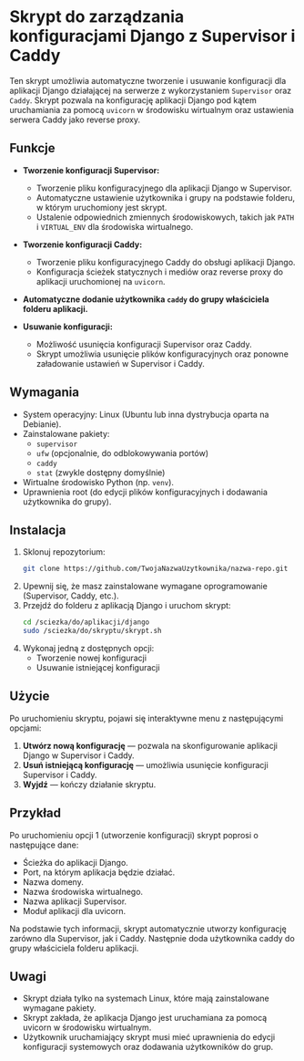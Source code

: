 # Skrypt do zarządzania konfiguracjami Django z Supervisor i Caddy

Ten skrypt umożliwia automatyczne tworzenie i usuwanie konfiguracji dla aplikacji Django działającej na serwerze z wykorzystaniem `Supervisor` oraz `Caddy`. Skrypt pozwala na konfigurację aplikacji Django pod kątem uruchamiania za pomocą `uvicorn` w środowisku wirtualnym oraz ustawienia serwera Caddy jako reverse proxy.

## Funkcje

- **Tworzenie konfiguracji Supervisor:**
  - Tworzenie pliku konfiguracyjnego dla aplikacji Django w Supervisor.
  - Automatyczne ustawienie użytkownika i grupy na podstawie folderu, w którym uruchomiony jest skrypt.
  - Ustalenie odpowiednich zmiennych środowiskowych, takich jak `PATH` i `VIRTUAL_ENV` dla środowiska wirtualnego.

- **Tworzenie konfiguracji Caddy:**
  - Tworzenie pliku konfiguracyjnego Caddy do obsługi aplikacji Django.
  - Konfiguracja ścieżek statycznych i mediów oraz reverse proxy do aplikacji uruchomionej na `uvicorn`.

- **Automatyczne dodanie użytkownika `caddy` do grupy właściciela folderu aplikacji.**

- **Usuwanie konfiguracji:**
  - Możliwość usunięcia konfiguracji Supervisor oraz Caddy.
  - Skrypt umożliwia usunięcie plików konfiguracyjnych oraz ponowne załadowanie ustawień w Supervisor i Caddy.

## Wymagania

- System operacyjny: Linux (Ubuntu lub inna dystrybucja oparta na Debianie).
- Zainstalowane pakiety:
  - `supervisor`
  - `ufw` (opcjonalnie, do odblokowywania portów)
  - `caddy`
  - `stat` (zwykle dostępny domyślnie)
- Wirtualne środowisko Python (np. `venv`).
- Uprawnienia root (do edycji plików konfiguracyjnych i dodawania użytkownika do grupy).

## Instalacja

1. Sklonuj repozytorium:
   ```bash
   git clone https://github.com/TwojaNazwaUzytkownika/nazwa-repo.git
   ```
2. Upewnij się, że masz zainstalowane wymagane oprogramowanie (Supervisor, Caddy, etc.).
3. Przejdź do folderu z aplikacją Django i uruchom skrypt:
   ```bash
   cd /sciezka/do/aplikacji/django
   sudo /sciezka/do/skryptu/skrypt.sh
   ```
4. Wykonaj jedną z dostępnych opcji:
   - Tworzenie nowej konfiguracji
   - Usuwanie istniejącej konfiguracji

## Użycie

Po uruchomieniu skryptu, pojawi się interaktywne menu z następującymi opcjami:
1. **Utwórz nową konfigurację** — pozwala na skonfigurowanie aplikacji Django w Supervisor i Caddy.
2. **Usuń istniejącą konfigurację** — umożliwia usunięcie konfiguracji Supervisor i Caddy.
3. **Wyjdź** — kończy działanie skryptu.

## Przykład

Po uruchomieniu opcji 1 (utworzenie konfiguracji) skrypt poprosi o następujące dane:
  - Ścieżka do aplikacji Django.
  - Port, na którym aplikacja będzie działać.
  - Nazwa domeny.
  - Nazwa środowiska wirtualnego.
  - Nazwa aplikacji Supervisor.
  - Moduł aplikacji dla uvicorn.

Na podstawie tych informacji, skrypt automatycznie utworzy konfigurację zarówno dla Supervisor, jak i Caddy. Następnie doda użytkownika caddy do grupy właściciela folderu aplikacji.

## Uwagi

  - Skrypt działa tylko na systemach Linux, które mają zainstalowane wymagane pakiety.
  - Skrypt zakłada, że aplikacja Django jest uruchamiana za pomocą uvicorn w środowisku wirtualnym.
  - Użytkownik uruchamiający skrypt musi mieć uprawnienia do edycji konfiguracji systemowych oraz dodawania użytkowników do grup.
